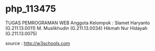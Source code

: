# php_113475

TUGAS PEMROGRAMAN WEB
Anggota Kelompok :
Slamet Haryanto		(G.211.13.0011)
M. Muslikhudin		(G.211.13.0034)
Hikmah Nur Hidayah	(G.211.13.0075)	


source : http://w3schools.com
